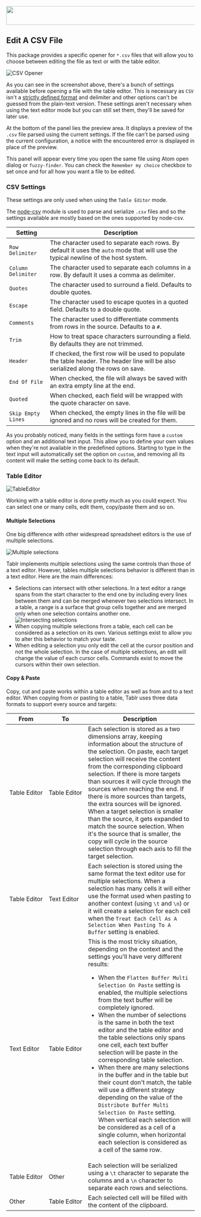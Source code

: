 <img src='http://abe33.github.io/atom-tablr/heading.svg' width='858' height='50'>

## Edit A CSV File

This package provides a specific opener for `*.csv` files that will allow you to choose between editing the file as text or with the table editor.

![CSV Opener](http://abe33.github.io/atom-tablr/csv-opener.png)

As you can see in the screenshot above, there's a bunch of settings available before opening a file with the table editor. This is necessary as `CSV` isn't a [strictly defined format](https://en.wikipedia.org/wiki/Comma-separated_values) and delimiter and other options can't be guessed from the plain-text version. These settings aren't necessary when using the text editor mode but you can still set them, they'll be saved for later use.

At the bottom of the panel lies the preview area. It displays a preview of the `.csv` file parsed using the current settings. If the file can't be parsed using the current configuration, a notice with the encountered error is displayed in place of the preview.

This panel will appear every time you open the same file using Atom open dialog or `fuzzy-finder`. You can check the `Remember my choice` checkbox to set once and for all how you want a file to be edited.

### CSV Settings

These settings are only used when using the `Table Editor` mode.

The [node-csv](https://github.com/wdavidw/node-csv) module is used to parse and serialize `.csv` files and so the settings available are mostly based on the ones supported by node-csv.

Setting|Description
---|---
`Row Delimiter`|The character used to separate each rows. By default it uses the `auto` mode that will use the typical newline of the host system.
`Column Delimiter`|The character used to separate each columns in a row. By default it uses a comma as delimiter.
`Quotes`|The character used to surround a field. Defaults to double quotes.
`Escape`|The character used to escape quotes in a quoted field. Defaults to a double quote.
`Comments`|The character used to differentiate comments from rows in the source. Defaults to a `#`.
`Trim`|How to treat space characters surrounding a field. By defaults they are not trimmed.
`Header`|If checked, the first row will be used to populate the table header. The header line will be also serialized along the rows on save.
`End Of File`|When checked, the file will always be saved with an extra empty line at the end.
`Quoted`|When checked, each field will be wrapped with the quote character on save.
`Skip Empty Lines`|When checked, the empty lines in the file will be ignored and no rows will be created for them.

As you probably noticed, many fields in the settings form have a `custom` option and an additional text input. This allow you to define your own values when they're not available in the predefined options. Starting to type in the text input will automatically set the option on `custom`, and removing all its content will make the setting come back to its default.

### Table Editor

![TableEditor](http://abe33.github.io/atom-tablr/table-editor.png "In this screenshot the Header option was checked.")

Working with a table editor is done pretty much as you could expect. You can select one or many cells, edit them, copy/paste them and so on.

#### Multiple Selections

One big difference with other widespread spreadsheet editors is the use of multiple selections.

![Multiple selections](http://abe33.github.io/atom-tablr/multiple-selections.png)

Tablr implements multiple selections using the same controls than those of a text editor. However, tables multiple selections behavior is different than in a text editor. Here are the main differences:

- Selections can intersect with other selections. In a text editor a range spans from the start character to the end one by including every lines between them and can be merged whenever two selections intersect. In a table, a range is a surface that group cells together and are merged only when one selection contains another one.<br/>![Intersecting selections](http://abe33.github.io/atom-tablr/intersecting-selections.png)
- When copying multiple selections from a table, each cell can be considered as a selection on its own. Various settings exist to allow you to alter this behavior to match your taste.
- When editing a selection you only edit the cell at the cursor position and not the whole selection. In the case of multiple selections, an edit will change the value of each cursor cells. Commands exist to move the cursors within their own selection.

#### Copy & Paste

Copy, cut and paste works within a table editor as well as from and to a text editor.
When copying from or pasting to a table, Tablr uses three data formats to support every source and targets:

From|To|Description
---|---|---
Table&nbsp;Editor|Table&nbsp;Editor|Each selection is stored as a two dimensions array, keeping information about the structure of the selection. On paste, each target selection will receive the content from the corresponding clipboard selection. If there is more targets than sources it will cycle through the sources when reaching the end. If there is more sources than targets, the extra sources will be ignored. When a target selection is smaller than the source, it gets expanded to match the source selection. When it's the source that is smaller, the copy will cycle in the source selection through each axis to fill the target selection.
Table&nbsp;Editor|Text&nbsp;Editor|Each selection is stored using the same format the text editor use for multiple selections. When a selection has many cells it will either use the format used when pasting to another context (using `\t` and `\n`) or it will create a selection for each cell when the `Treat Each Cell As A Selection When Pasting To A Buffer` setting is enabled.
Text&nbsp;Editor|Table&nbsp;Editor|This is the most tricky situation, depending on the context and the settings you'll have very different results:<ul><li>When the `Flatten Buffer Multi Selection On Paste` setting is enabled, the multiple selections from the text buffer will be completely ignored.</li><li>When the number of selections is the same in both the text editor and the table editor and the table selections only spans one cell, each text buffer selection will be paste in the corresponding table selection.</li><li>When there are many selections in the buffer and in the table but their count don't match, the table will use a different strategy depending on the value of the `Distribute Buffer Multi Selection On Paste` setting. When vertical each selection will be considered as a cell of a single column, when horizontal each selection is considered as a cell of the same row.</li></ul>
Table&nbsp;Editor|Other|Each selection will be serialized using a `\t` character to separate the columns and a `\n` character to separate each rows and selections.
Other|Table&nbsp;Editor|Each selected cell will be filled with the content of the clipboard.
